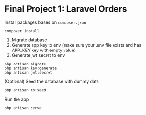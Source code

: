 # Final Project 1: Laravel Orders

Install packages based on `composer.json`
```
composer install
```

1. Migrate database
2. Generate app key to env (make sure your .env file exists and has APP_KEY key with empty value)
3. Generate jwt secret to env

```
php artisan migrate
php artisan key:generate
php artisan jwt:secret
```

(Optional) Seed the database with dummy data
```
php artisan db:seed
```

Run the app
```
php artisan serve
```